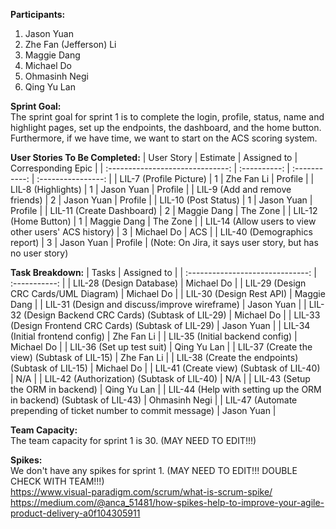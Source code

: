 <b>Participants:</b>
1. Jason Yuan
2. Zhe Fan (Jefferson) Li
3. Maggie Dang
4. Michael Do
5. Ohmasinh Negi
6. Qing Yu Lan

<b>Sprint Goal:</b><br>
The sprint goal for sprint 1 is to complete the login, profile, status, name and highlight pages, set up the endpoints, the dashboard, and the home button.<br>
Furthermore, if we have time, we want to start on the ACS scoring system.

<b>User Stories To Be Completed:</b>
| User Story                                                   | Estimate     | Assigned to   | Corresponding Epic |
| :------------------------------:                             | :----------: | :-----------: | :----------------: |
| LIL-7 (Profile Picture)                                      | 1            | Zhe Fan Li    | Profile            |
| LIL-8 (Highlights)                                           | 1            | Jason Yuan    | Profile            |
| LIL-9 (Add and remove friends)                               | 2            | Jason Yuan    | Profile            |
| LIL-10 (Post Status)                                         | 1            | Jason Yuan    | Profile            |
| LIL-11 (Create Dashboard)                                    | 2            | Maggie Dang   | The Zone           |
| LIL-12 (Home Button)                                         | 1            | Maggie Dang   | The Zone           |
| LIL-14 (Allow users to view other users' ACS history)        | 3            | Michael Do    | ACS                |
| LIL-40 (Demographics report)                                 | 3            | Jason Yuan    | Profile            | (Note: On Jira, it says user story, but has no user story)

<b>Task Breakdown:</b>
| Tasks                                                                                 | Assigned to   |
| :------------------------------:                                                      | :-----------: |
| LIL-28 (Design Database)                                                              | Michael Do    |
| LIL-29 (Design CRC Cards/UML Diagram)                                                 | Michael Do    |
| LIL-30 (Design Rest API)                                                              | Maggie Dang   |
| LIL-31 (Design and discuss/improve wireframe)                                         | Jason Yuan    |
| LIL-32 (Design Backend CRC Cards) (Subtask of LIL-29)                                 | Michael Do    |
| LIL-33 (Design Frontend CRC Cards) (Subtask of LIL-29)                                | Jason Yuan    |
| LIL-34 (Initial frontend config)                                                      | Zhe Fan Li    |
| LIL-35 (Initial backend config)                                                       | Michael Do    |
| LIL-36 (Set up test suit)                                                             | Qing Yu Lan   |
| LIL-37 (Create the view) (Subtask of LIL-15)                                          | Zhe Fan Li    |
| LIL-38 (Create the endpoints) (Subtask of LIL-15)                                     | Michael Do    |
| LIL-41 (Create view) (Subtask of LIL-40)                                              | N/A |
| LIL-42 (Authorization) (Subtask of LIL-40)                                            | N/A |
| LIL-43 (Setup the ORM in backend)                                                     | Qing Yu Lan   |
| LIL-44 (Help with setting up the ORM in backend) (Subtask of LIL-43)                  | Ohmasinh Negi |
| LIL-47 (Automate prepending of ticket number to commit message)                       | Jason Yuan |


<b>Team Capacity:</b><br>
The team capacity for sprint 1 is 30. (MAY NEED TO EDIT!!!)

<b>Spikes:</b><br>
We don't have any spikes for sprint 1. (MAY NEED TO EDIT!!! DOUBLE CHECK WITH TEAM!!!) </br>
https://www.visual-paradigm.com/scrum/what-is-scrum-spike/ </br>
https://medium.com/@anca_51481/how-spikes-help-to-improve-your-agile-product-delivery-a0f104305911
